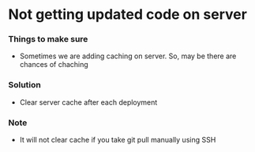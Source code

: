 # Not getting updated code on server

### Things to make sure

- Sometimes we are adding caching on server. So, may be there are chances of chaching

### Solution

- Clear server cache after each deployment

### Note

- It will not clear cache if you take git pull manually using SSH

